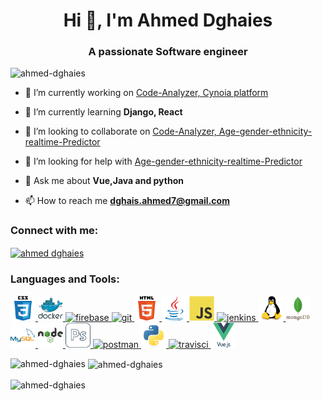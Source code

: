 <h1 align="center">Hi 👋, I'm Ahmed Dghaies</h1>
<h3 align="center">A passionate Software engineer</h3>

<p align="left"> <img src="https://komarev.com/ghpvc/?username=ahmed-dghaies&label=Profile%20views&color=0e75b6&style=flat" alt="ahmed-dghaies" /> </p>

- 🔭 I’m currently working on [Code-Analyzer, Cynoia platform](https://github.com/Ahmed-Dghaies/Code-Analyzer)

- 🌱 I’m currently learning **Django, React**

- 👯 I’m looking to collaborate on [Code-Analyzer, Age-gender-ethnicity-realtime-Predictor](https://github.com/Ahmed-Dghaies/Age-gender-ethnicity-realtime-Predictor)

- 🤝 I’m looking for help with [Age-gender-ethnicity-realtime-Predictor](https://github.com/Ahmed-Dghaies/Age-gender-ethnicity-realtime-Predictor)

- 💬 Ask me about **Vue,Java and python**

- 📫 How to reach me **dghais.ahmed7@gmail.com**

<h3 align="left">Connect with me:</h3>
<p align="left">
<a href="https://linkedin.com/in/ahmed dghaies" target="blank"><img align="center" src="https://cdn.jsdelivr.net/npm/simple-icons@3.0.1/icons/linkedin.svg" alt="ahmed dghaies" height="30" width="40" /></a>
</p>

<h3 align="left">Languages and Tools:</h3>
<p align="left"> <a href="https://www.w3schools.com/css/" target="_blank"> <img src="https://raw.githubusercontent.com/devicons/devicon/master/icons/css3/css3-original-wordmark.svg" alt="css3" width="40" height="40"/> </a> <a href="https://www.docker.com/" target="_blank"> <img src="https://raw.githubusercontent.com/devicons/devicon/master/icons/docker/docker-original-wordmark.svg" alt="docker" width="40" height="40"/> </a> <a href="https://firebase.google.com/" target="_blank"> <img src="https://www.vectorlogo.zone/logos/firebase/firebase-icon.svg" alt="firebase" width="40" height="40"/> </a> <a href="https://git-scm.com/" target="_blank"> <img src="https://www.vectorlogo.zone/logos/git-scm/git-scm-icon.svg" alt="git" width="40" height="40"/> </a> <a href="https://www.w3.org/html/" target="_blank"> <img src="https://raw.githubusercontent.com/devicons/devicon/master/icons/html5/html5-original-wordmark.svg" alt="html5" width="40" height="40"/> </a> <a href="https://www.java.com" target="_blank"> <img src="https://raw.githubusercontent.com/devicons/devicon/master/icons/java/java-original.svg" alt="java" width="40" height="40"/> </a> <a href="https://developer.mozilla.org/en-US/docs/Web/JavaScript" target="_blank"> <img src="https://raw.githubusercontent.com/devicons/devicon/master/icons/javascript/javascript-original.svg" alt="javascript" width="40" height="40"/> </a> <a href="https://www.jenkins.io" target="_blank"> <img src="https://www.vectorlogo.zone/logos/jenkins/jenkins-icon.svg" alt="jenkins" width="40" height="40"/> </a> <a href="https://www.linux.org/" target="_blank"> <img src="https://raw.githubusercontent.com/devicons/devicon/master/icons/linux/linux-original.svg" alt="linux" width="40" height="40"/> </a> <a href="https://www.mongodb.com/" target="_blank"> <img src="https://raw.githubusercontent.com/devicons/devicon/master/icons/mongodb/mongodb-original-wordmark.svg" alt="mongodb" width="40" height="40"/> </a> <a href="https://www.mysql.com/" target="_blank"> <img src="https://raw.githubusercontent.com/devicons/devicon/master/icons/mysql/mysql-original-wordmark.svg" alt="mysql" width="40" height="40"/> </a> <a href="https://nodejs.org" target="_blank"> <img src="https://raw.githubusercontent.com/devicons/devicon/master/icons/nodejs/nodejs-original-wordmark.svg" alt="nodejs" width="40" height="40"/> </a> <a href="https://www.photoshop.com/en" target="_blank"> <img src="https://raw.githubusercontent.com/devicons/devicon/master/icons/photoshop/photoshop-line.svg" alt="photoshop" width="40" height="40"/> </a> <a href="https://postman.com" target="_blank"> <img src="https://www.vectorlogo.zone/logos/getpostman/getpostman-icon.svg" alt="postman" width="40" height="40"/> </a> <a href="https://www.python.org" target="_blank"> <img src="https://raw.githubusercontent.com/devicons/devicon/master/icons/python/python-original.svg" alt="python" width="40" height="40"/> </a> <a href="https://travis-ci.org" target="_blank"> <img src="https://www.vectorlogo.zone/logos/travis-ci/travis-ci-icon.svg" alt="travisci" width="40" height="40"/> </a> <a href="https://vuejs.org/" target="_blank"> <img src="https://raw.githubusercontent.com/devicons/devicon/master/icons/vuejs/vuejs-original-wordmark.svg" alt="vuejs" width="40" height="40"/> </a> </p>

<p><img align="left" src="https://github-readme-stats.vercel.app/api/top-langs?username=ahmed-dghaies&show_icons=true&locale=en&layout=compact" alt="ahmed-dghaies" /></p>

<p>&nbsp;<img align="center" src="https://github-readme-stats.vercel.app/api?username=ahmed-dghaies&show_icons=true&theme=dark&locale=en" alt="ahmed-dghaies" /></p>

<p><img align="center" src="https://github-readme-streak-stats.herokuapp.com/?user=ahmed-dghaies&theme=dark" alt="ahmed-dghaies" /></p>

